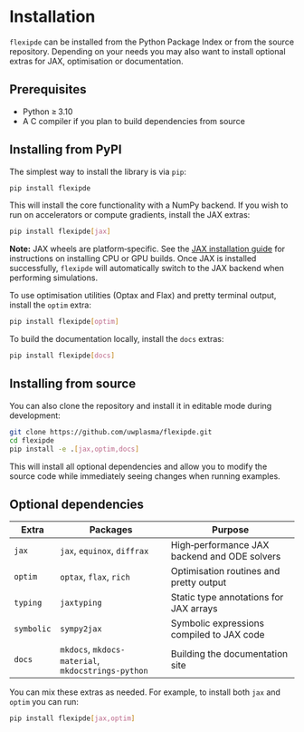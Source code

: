 # Installation

`flexipde` can be installed from the Python Package Index or from the
source repository.  Depending on your needs you may also want to
install optional extras for JAX, optimisation or documentation.

## Prerequisites

* Python ≥ 3.10
* A C compiler if you plan to build dependencies from source

## Installing from PyPI

The simplest way to install the library is via `pip`:

```bash
pip install flexipde
```

This will install the core functionality with a NumPy backend.  If you
wish to run on accelerators or compute gradients, install the JAX
extras:

```bash
pip install flexipde[jax]
```

**Note:** JAX wheels are platform‑specific.  See the [JAX
installation guide](https://github.com/google/jax#installation) for
instructions on installing CPU or GPU builds.  Once JAX is installed
successfully, `flexipde` will automatically switch to the JAX
backend when performing simulations.

To use optimisation utilities (Optax and Flax) and pretty terminal
output, install the `optim` extra:

```bash
pip install flexipde[optim]
```

To build the documentation locally, install the `docs` extras:

```bash
pip install flexipde[docs]
```

## Installing from source

You can also clone the repository and install it in editable mode
during development:

```bash
git clone https://github.com/uwplasma/flexipde.git
cd flexipde
pip install -e .[jax,optim,docs]
```

This will install all optional dependencies and allow you to modify
the source code while immediately seeing changes when running
examples.

## Optional dependencies

| Extra       | Packages                                          | Purpose                                  |
|-------------|---------------------------------------------------|-------------------------------------------|
| `jax`       | `jax`, `equinox`, `diffrax`                        | High‑performance JAX backend and ODE solvers |
| `optim`     | `optax`, `flax`, `rich`                            | Optimisation routines and pretty output     |
| `typing`    | `jaxtyping`                                       | Static type annotations for JAX arrays     |
| `symbolic`  | `sympy2jax`                                       | Symbolic expressions compiled to JAX code  |
| `docs`      | `mkdocs`, `mkdocs-material`, `mkdocstrings-python` | Building the documentation site            |

You can mix these extras as needed.  For example, to install both
`jax` and `optim` you can run:

```bash
pip install flexipde[jax,optim]
```